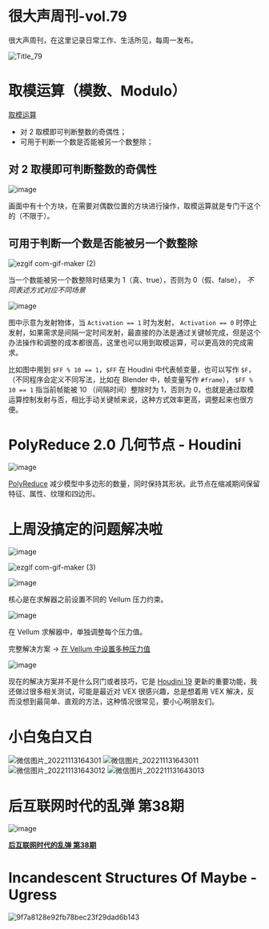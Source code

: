 # 很大声周刊-vol.79
很大声周刊，在这里记录日常工作、生活所见，每周一发布。

![Title_79](https://user-images.githubusercontent.com/20842136/201508707-623aea50-9d66-4375-b7a0-48c637c1f0ce.png)

# 取模运算（模数、Modulo）
[取模运算](https://baike.baidu.com/item/%E6%A8%A1%E9%99%A4/4626022)
- 对 2 取模即可判断整数的奇偶性；
- 可用于判断一个数是否能被另一个数整除；

## 对 2 取模即可判断整数的奇偶性
![image](https://user-images.githubusercontent.com/20842136/201511277-02eea2e0-c179-4ddc-aabd-1181a044cb35.png)

画面中有十个方块，在需要对偶数位置的方块进行操作，取模运算就是专门干这个的（不限于）。

## 可用于判断一个数是否能被另一个数整除
![ezgif com-gif-maker (2)](https://user-images.githubusercontent.com/20842136/201511556-6fcad6f3-2c4b-4108-acda-0691c8090012.gif)

当一个数能被另一个数整除时结果为 1（真、true），否则为 0（假、false），
*不同表述方式对应不同场景*

![image](https://user-images.githubusercontent.com/20842136/201511576-d556ce8b-f231-49e6-af82-d96e0dc182e1.png)

图中示意为发射物体，当 `Activation == 1` 时为发射， `Activation == 0` 时停止发射，如果需求是间隔一定时间发射，最直接的办法是通过关键帧完成，但是这个办法操作和调整的成本都很高，这里也可以用到取模运算，可以更高效的完成需求。

比如图中用到 `$FF % 10 == 1`，`$FF` 在 Houdini 中代表帧变量，也可以写作 `$F`，（不同程序会定义不同写法，比如在 Blender 中，帧变量写作 `#frame`）， `$FF % 10 == 1` 指当前帧能被 10 （间隔时间）整除时为 1，否则为 0，也就是通过取模运算控制发射与否，相比手动关键帧来说，这种方式效率更高，调整起来也很方便。

# PolyReduce 2.0 几何节点 - Houdini
![image](https://user-images.githubusercontent.com/20842136/201510063-e3efeb4c-0f8c-4517-a192-57340e7a3d73.png)

[PolyReduce](https://www.sidefx.com/docs/houdini/nodes/sop/polyreduce.html) 减少模型中多边形的数量，同时保持其形状。此节点在缩减期间保留特征、属性、纹理和四边形。

# 上周没搞定的问题解决啦
![image](https://user-images.githubusercontent.com/20842136/201512451-4a062590-4aa7-4652-a23d-79ac08024da0.png)

![ezgif com-gif-maker (3)](https://user-images.githubusercontent.com/20842136/201512102-66388a44-6503-4a5a-8121-b5a5ed9d5530.gif)

![image](https://user-images.githubusercontent.com/20842136/201512448-a261a243-9012-4f5c-b19a-0bc05e2f65c4.png)

核心是在求解器之前设置不同的 Vellum 压力约束。

![image](https://user-images.githubusercontent.com/20842136/201512498-40e8c09e-4ec3-4b0c-9040-4cb11ae4b7be.png)

在 Vellum 求解器中，单独调整每个压力值。

完整解决方案 -> [在 Vellum 中设置多种压力值](https://www.sidefx.com/forum/topic/87126/?page=1#post-376138)

![image](https://user-images.githubusercontent.com/20842136/201512601-d59ee248-830a-4810-9c7f-70a141acdf6b.png)

现在的解决方案并不是什么窍门或者技巧，它是 [Houdini 19](https://www.sidefx.com/products/whats-new-19/vellum/) 更新的重要功能，我还做过很多相关测试，可能是最近对 VEX 很感兴趣，总是想着用 VEX 解决，反而没想到最简单、直观的方法，这种情况很常见，要小心啊朋友们。

# 小白兔白又白
![微信图片_20221113164301](https://user-images.githubusercontent.com/20842136/201513379-e815e255-dd71-4d4d-90af-ec4d891ee98c.jpg)
![微信图片_202211131643011](https://user-images.githubusercontent.com/20842136/201513382-58ff611c-da20-4650-924b-89ac4f9ec931.jpg)
![微信图片_202211131643012](https://user-images.githubusercontent.com/20842136/201513383-52acd821-d51e-42ef-a3fc-f465cffedbc1.jpg)
![微信图片_202211131643013](https://user-images.githubusercontent.com/20842136/201513384-27e9f382-40b0-4103-b1c8-29236e2f6d0a.jpg)

# 后互联网时代的乱弹 第38期
![image](https://user-images.githubusercontent.com/20842136/201509825-3fb0ea28-3bb5-468c-99c6-f5de8531821f.png)

**[后互联网时代的乱弹 第38期](https://www.bilibili.com/video/BV16G4y1f7hJ/?spm_id_from=444.41.list.card_archive.click&vd_source=6c68891752436b0097051bf700e169a9)**

# Incandescent Structures Of Maybe - Ugress
![9f7a8128e92fb78bec23f29dad6b143](https://user-images.githubusercontent.com/20842136/201509846-729aa0ba-ad1a-4b12-af2c-c3a245fd55ea.jpg)
